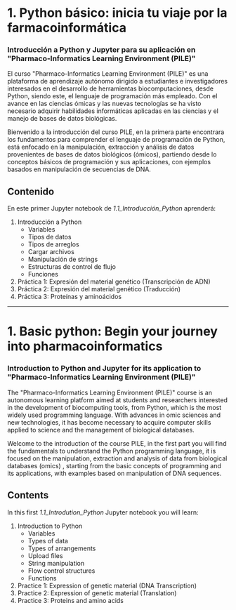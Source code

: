 # 1. Python básico: inicia tu viaje por la farmacoinformática

### Introducción a Python y Jupyter para su aplicación en "Pharmaco-Informatics Learning Environment (PILE)"

El curso "Pharmaco-Informatics Learning Environment (PILE)" es una plataforma de aprendizaje autónomo dirigido a estudiantes e investigadores interesados en el desarrollo de herramientas biocomputaciones, desde Python, siendo este, el lenguaje de programación más empleado. Con el avance en las ciencias ómicas y las nuevas tecnologías se ha visto necesario adquirir habilidades informáticas aplicadas en las ciencias y el manejo de bases de datos biológicas.

Bienvenido a la introducción del curso PILE, en la primera parte encontrara los fundamentos para comprender el lenguaje de programación de Python, está enfocado en la manipulación, extracción y análisis de datos provenientes de bases de datos biológicos (ómicos), partiendo desde lo conceptos básicos de programación y sus aplicaciones, con ejemplos basados en manipulación de secuencias de DNA.


## Contenido

En este primer Jupyter notebook de *1.1_Introducción_Python* aprenderá:

1. Introducción a Python
    - Variables
    - Tipos de datos
    - Tipos de arreglos
    - Cargar archivos
    - Manipulación de strings
    - Estructuras de control de flujo
    - Funciones
2. Práctica 1: Expresión del material genético (Transcripción de ADN)
3. Práctica 2: Expresión del material genético (Traducción)
4. Práctica 3: Proteínas y aminoácidos

*******************************************

# 1. Basic python: Begin your journey into pharmacoinformatics

### Introduction to Python and Jupyter for its application to "Pharmaco-Informatics Learning Environment (PILE)"

The "Pharmaco-Informatics Learning Environment (PILE)" course is an autonomous learning platform aimed at students and researchers interested in the development of biocomputing tools, from Python, which is the most widely used programming language. With advances in omic sciences and new technologies, it has become necessary to acquire computer skills applied to science and the management of biological databases.

Welcome to the introduction of the course PILE, in the first part you will find the fundamentals to understand the Python programming language, it is focused on the manipulation, extraction and analysis of data from biological databases (omics) , starting from the basic concepts of programming and its applications, with examples based on manipulation of DNA sequences.


## Contents
In this first *1.1_Introdution_Python* Jupyter notebook you will learn:
    
1. Introduction to Python
    - Variables
    - Types of data
    - Types of arrangements
    - Upload files
    - String manipulation
    - Flow control structures
    - Functions
2. Practice 1: Expression of genetic material (DNA Transcription)
3. Practice 2: Expression of genetic material (Translation)
4. Practice 3: Proteins and amino acids





